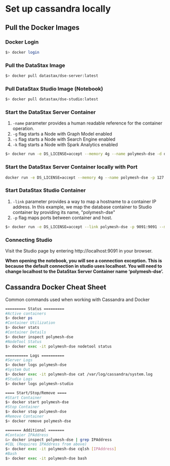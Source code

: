 # Set up cassandra locally

## Pull the Docker Images
### Docker Login
```bash
$> docker login
```

### Pull the DataStax Image
```bash
$> docker pull datastax/dse-server:latest
```

### Pull DataStax Studio Image (Notebook)
```bash
$> docker pull datastax/dse-studio:latest
```

### Start the DataStax Server Container
1. `-name` parameter provides a human readable reference for the container operation.
1. `-g` flag starts a Node with Graph Model enabled
1. `-s` flag starts a Node with Search Engine enabled
1. `-k` flag starts a Node with Spark Analytics enabled
```bash
$> docker run -e DS_LICENSE=accept --memory 4g --name polymesh-dse -d datastax/dse-server -g -s -k
```

### Start the DataStax Server Container locally with Port
```bash
docker run -e DS_LICENSE=accept --memory 4g --name polymesh-dse -p 127.0.0.1:9042:9042 -d datastax/dse-server
```

### Start DataStax Studio Container
1. `-link` parameter provides a way to map a hostname to a container IP address. In this example, 
we map the database container to Studio container by providing its name, "polymesh-dse"
1. `-p` flag maps ports between container and host.
```bash
$> docker run -e DS_LICENSE=accept --link polymesh-dse -p 9091:9091 --memory 1g --name polymesh-studio -d datastax/dse-studio
```

### Connecting Studio
Visit the Studio page by entering http://localhost:9091 in your browser.

**When opening the notebook, you will see a connection exception. This is because the default connection in studio uses localhost. You will need to change localhost to the DataStax Server Container name ‘polymesh-dse’.**

## Cassandra Docker Cheat Sheet
Common commands used when working with Cassandra and Docker
```bash
========= Status =========
#Active containers
$> docker ps
#Container Utilization
$> docker stats
#Container Details
$> docker inspect polymesh-dse
#NodeTool Status
$> docker exec -it polymesh-dse nodetool status

========== Logs ==========
#Server Logs
$> docker logs polymesh-dse
#System Out
$> docker exec -it polymesh-dse cat /var/log/cassandra/system.log
#Studio Logs
$> docker logs polymesh-studio

==== Start/Stop/Remove ====
#Start Container
$> docker start polymesh-dse
#Stop Container
$> docker stop polymesh-dse
#Remove Container
$> docker remove polymesh-dse

======= Additional =======
#Contaier IPAddress
&> docker inspect polymesh-dse | grep IPAddress
#CQL (Requires IPAddress from above)
$> docker exec -it polymesh-dse cqlsh [IPAddress]
#Bash
$> docker exec -it polymesh-dse bash
```